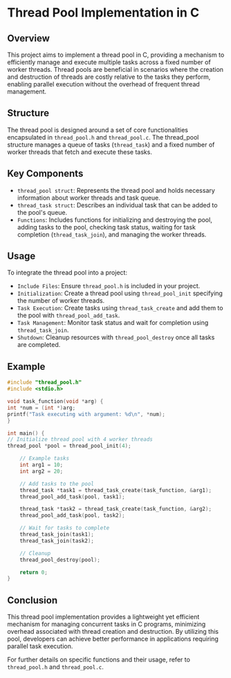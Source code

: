 # Thread Pool Implementation in C
## Overview
This project aims to implement a thread pool in C, providing a mechanism to efficiently manage and execute multiple tasks across a fixed number of worker threads. Thread pools are beneficial in scenarios where the creation and destruction of threads are costly relative to the tasks they perform, enabling parallel execution without the overhead of frequent thread management.

## Structure
The thread pool is designed around a set of core functionalities encapsulated in `thread_pool.h` and `thread_pool.c`. The thread_pool structure manages a queue of tasks (`thread_task`) and a fixed number of worker threads that fetch and execute these tasks.

## Key Components
* `thread_pool struct`: Represents the thread pool and holds necessary information about worker threads and task queue.
* `thread_task struct`: Describes an individual task that can be added to the pool's queue.
* `Functions`: Includes functions for initializing and destroying the pool, adding tasks to the pool, checking task status, waiting for task completion (`thread_task_join`), and managing the worker threads.
## Usage
To integrate the thread pool into a project:
* `Include Files`: Ensure `thread_pool.h` is included in your project.
* `Initialization`: Create a thread pool using `thread_pool_init` specifying the number of worker threads.
* `Task Execution`: Create tasks using `thread_task_create` and add them to the pool with `thread_pool_add_task`.
* `Task Management`: Monitor task status and wait for completion using `thread_task_join`.
* `Shutdown`: Cleanup resources with `thread_pool_destroy` once all tasks are completed.
## Example
```c++
#include "thread_pool.h"
#include <stdio.h>

void task_function(void *arg) {
int *num = (int *)arg;
printf("Task executing with argument: %d\n", *num);
}

int main() {
// Initialize thread pool with 4 worker threads
thread_pool *pool = thread_pool_init(4);

    // Example tasks
    int arg1 = 10;
    int arg2 = 20;

    // Add tasks to the pool
    thread_task *task1 = thread_task_create(task_function, &arg1);
    thread_pool_add_task(pool, task1);

    thread_task *task2 = thread_task_create(task_function, &arg2);
    thread_pool_add_task(pool, task2);

    // Wait for tasks to complete
    thread_task_join(task1);
    thread_task_join(task2);

    // Cleanup
    thread_pool_destroy(pool);

    return 0;
}
```
## Conclusion
This thread pool implementation provides a lightweight yet efficient mechanism for managing concurrent tasks in C programs, minimizing overhead associated with thread creation and destruction. By utilizing this pool, developers can achieve better performance in applications requiring parallel task execution.

For further details on specific functions and their usage, refer to `thread_pool.h` and `thread_pool.c`.
